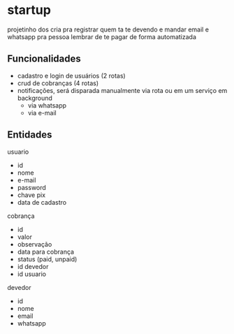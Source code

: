 # startup

projetinho dos cria pra registrar quem ta te devendo e mandar email e whatsapp pra pessoa lembrar de te pagar de forma automatizada

## Funcionalidades

- cadastro e login de usuários (2 rotas)
- crud de cobranças (4 rotas)
- notificações, será disparada manualmente via rota ou em um serviço em background
    - via whatsapp 
    - via e-mail 

## Entidades

usuario
- id
- nome 
- e-mail
- password
- chave pix
- data de cadastro

cobrança
- id
- valor
- observação
- data para cobrança
- status (paid, unpaid)
- id devedor
- id usuario

devedor
- id
- nome
- email
- whatsapp
